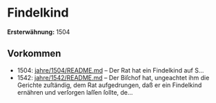 # Findelkind

**Ersterwähnung:** 1504

## Vorkommen
- 1504: [jahre/1504/README.md](../jahre/1504/README.md) – Der Rat hat ein Findelkind auf S...
- 1542: [jahre/1542/README.md](../jahre/1542/README.md) – Der Biſchof hat, ungeachtet ihm die Gerichte zuſtändig,
dem Rat aufgedrungen, daß er ein Findelkind ernähren
und verſorgen laſſen ſollte, de...
